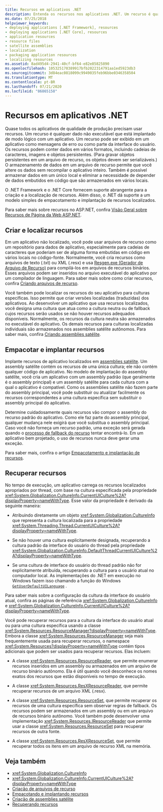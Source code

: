 ```yaml
---
title: Recursos em aplicativos .NET
description: Entenda os recursos nos aplicativos .NET. Um recurso é qualquer dado não executável que é implantado logicamente com um aplicativo.
ms.date: 07/25/2018
helpviewer_keywords:
- deploying applications [.NET Framework], resources
- deploying applications [.NET Core], resources
- application resources
- resource files
- satellite assemblies
- localization
- packaging application resources
- localizing resources
ms.assetid: 8ad495d4-2941-40cf-bf64-e82e85825890
ms.openlocfilehash: 105325170389917bfb2022314791aa1ed5923db3
ms.sourcegitcommit: 3d84eac0818099c9949035feb96bbe0346358504
ms.translationtype: MT
ms.contentlocale: pt-BR
ms.lasthandoff: 07/21/2020
ms.locfileid: "86865158"
---
```

# <a name="resources-in-net-apps"></a>Recursos em aplicativos .NET

Quase todos os aplicativos de qualidade de produção precisam usar recursos. Um recurso é qualquer dado não executável que está implantado de modo lógico com um aplicativo. Um recurso pode ser exibido em um aplicativo como mensagens de erro ou como parte da interface do usuário. Os recursos podem conter dados em vários formatos, incluindo cadeias de caracteres, imagens e objetos persistentes. (Para gravar objetos persistentes em um arquivo de recurso, os objetos devem ser serializáveis.) O armazenamento de dados em um arquivo de recurso permite que você altere os dados sem recompilar o aplicativo inteiro. Também é possível armazenar dados em um único local e eliminar a necessidade de depender de dados embutidos em código que são armazenados em vários locais.

O .NET Framework e o .NET Core fornecem suporte abrangente para a criação e a localização de recursos. Além disso, o .NET dá suporte a um modelo simples de empacotamento e implantação de recursos localizados.

Para saber mais sobre recursos no ASP.NET, confira [Visão Geral sobre Recursos de Página da Web ASP.NET](https://docs.microsoft.com/previous-versions/aspnet/ms227427(v=vs.100)).

## <a name="create-and-localize-resources"></a>Criar e localizar recursos

Em um aplicativo não localizado, você pode usar arquivos de recurso como um repositório para dados de aplicativo, especialmente para cadeias de caracteres que poderiam ser de alguma forma embutidas em código em vários locais no código-fonte. Normalmente, você cria recursos como arquivos de texto (.txt) ou XML (.resx) e usa [Resgen.exe (Gerador de Arquivo de Recurso)](../tools/resgen-exe-resource-file-generator.md) para compilá-los em arquivos de recursos binários. Esses arquivos podem ser inseridos no arquivo executável do aplicativo por um compilador de linguagem. Para saber mais sobre como criar recursos, confira [Criando arquivos de recurso](creating-resource-files-for-desktop-apps.md).

Você também pode localizar os recursos do seu aplicativo para culturas específicas. Isso permite que criar versões localizadas (traduzidas) dos aplicativos. Ao desenvolver um aplicativo que usa recursos localizados, você designa uma cultura que atua como a cultura neutra ou de fallback cujos recursos serão usados se não houver recursos adequados disponíveis. Normalmente, os recursos da cultura neutra são armazenados no executável do aplicativo. Os demais recursos para culturas localizadas individuais são armazenados nos assemblies satélite autônomos. Para saber mais, confira [Criando assemblies satélite](creating-satellite-assemblies-for-desktop-apps.md).

## <a name="package-and-deploy-resources"></a>Empacotar e implantar recursos

Implante recursos de aplicativo localizados em [assemblies satélite](packaging-and-deploying-resources-in-desktop-apps.md). Um assembly satélite contém os recursos de uma única cultura; ele não contém qualquer código de aplicativo. No modelo de implantação do assembly satélite, você cria um aplicativo com um assembly padrão (que geralmente é o assembly principal) e um assembly satélite para cada cultura com a qual o aplicativo é compatível. Como os assemblies satélite não fazem parte do assembly principal, você pode substituir ou atualizar facilmente os recursos correspondentes a uma cultura específica sem substituir o assembly principal do aplicativo.

Determine cuidadosamente quais recursos vão compor o assembly do recurso padrão do aplicativo. Como ele faz parte do assembly principal, qualquer mudança nele exigirá que você substitua o assembly principal. Caso você não forneça um recurso padrão, uma exceção será gerada quando o [processo de fallback do recurso](packaging-and-deploying-resources-in-desktop-apps.md) tentar encontrá-lo. Em um aplicativo bem projetado, o uso de recursos nunca deve gerar uma exceção.

Para saber mais, confira o artigo [Empacotamento e implantação de recursos](packaging-and-deploying-resources-in-desktop-apps.md).

## <a name="retrieve-resources"></a>Recuperar recursos

No tempo de execução, um aplicativo carrega os recursos localizados apropriados por thread, com base na cultura especificada pela propriedade <xref:System.Globalization.CultureInfo.CurrentUICulture%2A?displayProperty=nameWithType>. Esse valor da propriedade é derivado da seguinte maneira:

- Atribuindo diretamente um objeto <xref:System.Globalization.CultureInfo> que representa a cultura localizada para a propriedade <xref:System.Threading.Thread.CurrentUICulture%2A?displayProperty=nameWithType>.

- Se não houver uma cultura explicitamente designada, recuperando a cultura padrão da interface do usuário do thread pela propriedade <xref:System.Globalization.CultureInfo.DefaultThreadCurrentUICulture%2A?displayProperty=nameWithType>.

- Se uma cultura de interface do usuário do thread padrão não for explicitamente atribuída, recuperando a cultura para o usuário atual no computador local. As implementações do .NET em execução no Windows fazem isso chamando a função do Windows [`GetUserDefaultUILanguage`](/windows/desktop/api/winnls/nf-winnls-getuserdefaultuilanguage) .

Para saber mais sobre a configuração da cultura da interface do usuário atual, confira as páginas de referência <xref:System.Globalization.CultureInfo> e <xref:System.Globalization.CultureInfo.CurrentUICulture%2A?displayProperty=nameWithType>.

Você pode recuperar recursos para a cultura da interface do usuário atual ou para uma cultura específica usando a classe <xref:System.Resources.ResourceManager?displayProperty=nameWithType>. Embora a classe <xref:System.Resources.ResourceManager> seja mais frequentemente usada para recuperar recursos, o namespace <xref:System.Resources?displayProperty=nameWithType> contém tipos adicionais que podem ser usados para recuperar recursos. Elas incluem:

- A classe <xref:System.Resources.ResourceReader>, que permite enumerar recursos inseridos em um assembly ou armazenados em um arquivo de recurso binário autônomo. Ela é útil quando você desconhece os nomes exatos dos recursos que estão disponíveis no tempo de execução.

- A classe <xref:System.Resources.ResXResourceReader>, que permite recuperar recursos de um arquivo XML (.resx).

- A classe <xref:System.Resources.ResourceSet>, que permite recuperar os recursos de uma cultura específica sem observar regras de fallback. Os recursos podem ser armazenados em um assembly ou em um arquivo de recursos binário autônomo. Você também pode desenvolver uma implementação <xref:System.Resources.IResourceReader> que permite usar a classe <xref:System.Resources.ResourceSet> para recuperar recursos de outra fonte.

- A classe <xref:System.Resources.ResXResourceSet>, que permite recuperar todos os itens em um arquivo de recurso XML na memória.

## <a name="see-also"></a>Veja também

- <xref:System.Globalization.CultureInfo>
- <xref:System.Globalization.CultureInfo.CurrentUICulture%2A?displayProperty=nameWithType>
- [Criação de arquivos de recurso](creating-resource-files-for-desktop-apps.md)
- [Empacotando e implantando recursos](packaging-and-deploying-resources-in-desktop-apps.md)
- [Criação de assemblies satélite](creating-satellite-assemblies-for-desktop-apps.md)
- [Recuperando recursos](retrieving-resources-in-desktop-apps.md)
